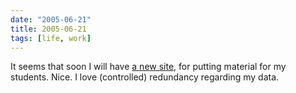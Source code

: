 ```yaml
---
date: "2005-06-21"
title: 2005-06-21
tags: [life, work]
---
```

It seems that soon I will have
[a new site](http://meusite.mackenzie.com.br/rbrito), for putting
material for my students. Nice. I love (controlled) redundancy
regarding my data.


